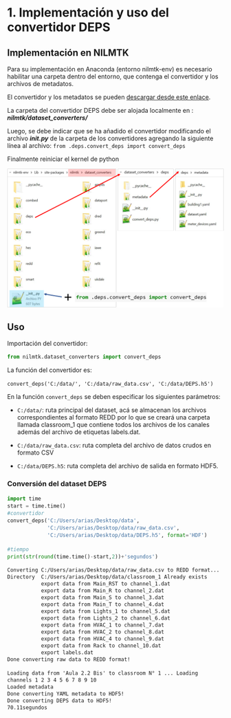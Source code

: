 # 1. Implementación y uso del convertidor DEPS

## Implementación en NILMTK

Para su implementación en Anaconda (entorno nilmtk-env) es necesario habilitar una carpeta dentro del entorno, que contenga el convertidor y los archivos de metadatos.

El convertidor y los metadatos se pueden [descargar desde este enlace](https://downgit.github.io/#/home?url=https://github.com/AndresAriasSilva/DEPS_NILM_Dataset/tree/master/nilmtk_converter/deps).

La carpeta del convertidor DEPS debe ser alojada localmente en : ***nilmtk/dataset_converters/***

Luego, se debe indicar que se ha añadido el convertidor modificando el archivo ***__init__.py*** de la carpeta de los convertidores agregando la siguiente línea al archivo: `from .deps.convert_deps import convert_deps `

Finalmente reiniciar el kernel de python

![convertidor](/imagenes/convertidor.svg)

## Uso

Importación del convertidor:


```python
from nilmtk.dataset_converters import convert_deps
```

La función del convertidor es:

`convert_deps('C:/data/', 'C:/data/raw_data.csv', 'C:/data/DEPS.h5')`

En la función `convert_deps` se deben especificar los siguientes parámetros:

- `C:/data/`: ruta principal del dataset, acá se almacenan los archivos correspondientes al formato REDD por lo que se creará una carpeta llamada classroom_1 que contiene todos los archivos de los canales además del archivo de etiquetas labels.dat.

- `C:/data/raw_data.csv`: ruta completa del archivo de datos crudos en formato CSV

- `C:/data/DEPS.h5`: ruta completa del archivo de salida en formato HDF5.

### Conversión del dataset DEPS


```python
import time
start = time.time()
#convertidor
convert_deps('C:/Users/arias/Desktop/data',
             'C:/Users/arias/Desktop/data/raw_data.csv',
             'C:/Users/arias/Desktop/data/DEPS.h5', format='HDF')

#tiempo
print(str(round(time.time()-start,2))+'segundos')
```

    Converting C:/Users/arias/Desktop/data/raw_data.csv to REDD format...
    Directory  C:/Users/arias/Desktop/data/classroom_1 Already exists
               export data from Main_RST to channel_1.dat
               export data from Main_R to channel_2.dat
               export data from Main_S to channel_3.dat
               export data from Main_T to channel_4.dat
               export data from Lights_1 to channel_5.dat
               export data from Lights_2 to channel_6.dat
               export data from HVAC_1 to channel_7.dat
               export data from HVAC_2 to channel_8.dat
               export data from HVAC_4 to channel_9.dat
               export data from Rack to channel_10.dat
               export labels.dat
    Done converting raw data to REDD format!
     
    Loading data from 'Aula 2.2 Bis' to classroom N° 1 ... Loading channels 1 2 3 4 5 6 7 8 9 10 
    Loaded metadata
    Done converting YAML metadata to HDF5!
    Done converting DEPS data to HDF5!
    70.11segundos
    
